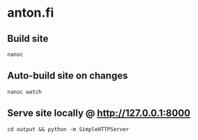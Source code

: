 # anton.fi

## Build site

    nanoc

## Auto-build site on changes

    nanoc watch

## Serve site locally @ http://127.0.0.1:8000

    cd output && python -m SimpleHTTPServer
